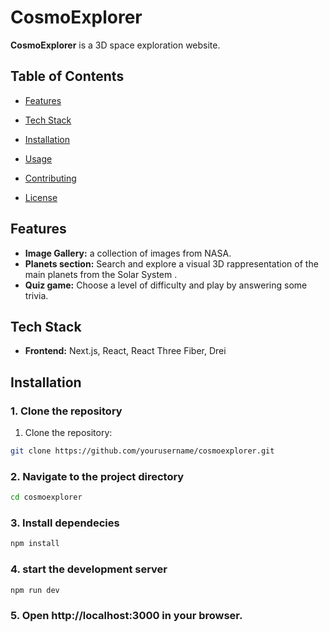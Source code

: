 # CosmoExplorer

**CosmoExplorer** is a 3D space exploration website.
## Table of Contents
- [Features](#features)  

- [Tech Stack](#tech-stack)  
- [Installation](#installation)  
- [Usage](#usage)  
- [Contributing](#contributing)  
- [License](#license)  

## Features
- **Image Gallery:** a collection of images from NASA.  
- **Planets section:** Search and explore a visual 3D rappresentation of the main planets from the Solar System .  
- **Quiz game:** Choose a level of difficulty and play by answering some trivia.  



## Tech Stack
- **Frontend:** Next.js, React, React Three Fiber, Drei  
  

## Installation

### 1. Clone the repository
1. Clone the repository:  

```bash
git clone https://github.com/yourusername/cosmoexplorer.git
````

### 2. Navigate to the project directory

```bash
cd cosmoexplorer
````
### 3. Install dependecies
```bash
npm install
````
### 4. start the development server

```bash
npm run dev
```
### 5. Open http://localhost:3000 in your browser.